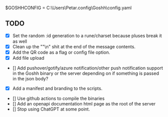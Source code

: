 $GOSHHCONFIG = C:\Users\Petar\.config\Goshh\config.yaml

## TODO

 - [x] Set the random :id generation to a rune/charset because pluses break it as well
 - [x] Clean up the "\"\n" shit at the end of the message contents.
 - [x] Add the QR code as a flag or config file option.
 - [x] Add file upload
 - [] Add pushover/gotify/azure notification/other push notification support in the Goshh binary or the server depending on if something is passed in the json body?
 - [x] Add a manifest and branding to the scripts.
 - [] Use github actions to compile the binaries
 - [] Add an openapi documentation html page as the root of the server
 - [] Stop using ChatGPT at some point.
